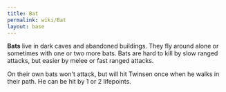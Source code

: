 ```yaml
---
title: Bat
permalink: wiki/Bat
layout: base
---
```


**Bats** live in dark caves and abandoned buildings. They fly around
alone or sometimes with one or two more bats. Bats are hard to kill by
slow ranged attacks, but easier by melee or fast ranged attacks.

On their own bats won't attack, but will hit Twinsen once when he walks
in their path. He can be hit by 1 or 2 lifepoints.
